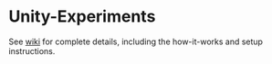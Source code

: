 # Unity-Experiments

See [wiki](https://github.com/batman831/Unity-Experiments/wiki) for complete details, including the how-it-works and setup instructions.
